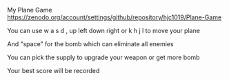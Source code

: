 My Plane Game
https://zenodo.org/account/settings/github/repository/hjc1019/Plane-Game

You can use   w a s d   ,       up left down right    or     k h j l        to move your plane                
            
And "space" for the bomb which can eliminate all enemies

You can pick the supply to upgrade your weapon or get more bomb

Your best score will be recorded
